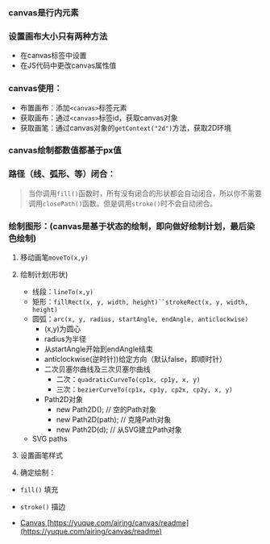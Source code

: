 
### canvas是行内元素

### 设置画布大小只有两种方法
+ 在canvas标签中设置
+ 在JS代码中更改canvas属性值

### canvas使用：
+ 布置画布：添加`<canvas>`标签元素
+ 获取画布：通过`<canvas>`标签id，获取canvas对象
+ 获取画笔：通过canvas对象的`getContext("2d")`方法，获取2D环境

### canvas绘制都数值都基于px值

### 路径（线、弧形、等）闭合：
> 当你调用`fill()`函数时，所有没有闭合的形状都会自动闭合，所以你不需要调用`closePath()`函数。但是调用`stroke()`时不会自动闭合。

### 绘制图形：(canvas是基于状态的绘制，即向做好绘制计划，最后染色绘制)
1. 移动画笔`moveTo(x,y)`
2. 绘制计划(形状)
   + 线段：`lineTo(x,y)`
   + 矩形：`fillRect(x, y, width, height)``strokeRect(x, y, width, height)`
   + 圆弧：`arc(x, y, radius, startAngle, endAngle, anticlockwise)`
     + (x,y)为圆心
     + radius为半径
     + 从startAngle开始到endAngle结束
     + anticlockwise(逆时针))给定方向（默认false，即顺时针）
     + 二次贝塞尔曲线及三次贝塞尔曲线
       + 二次：`quadraticCurveTo(cp1x, cp1y, x, y)`
       + 三次：`bezierCurveTo(cp1x, cp1y, cp2x, cp2y, x, y)`
     + Path2D对象
        + new Path2D();     // 空的Path对象
        + new Path2D(path); // 克隆Path对象
        + new Path2D(d);    // 从SVG建立Path对象
   + SVG paths

3. 设置画笔样式
4. 确定绘制：
+ `fill()` 填充
+ `stroke()` 描边

+ [Canvas ](https://www.google.com/search?q=mdn+canvas&oq=mdn+canvas&aqs=chrome..69i57j0l5.5325j0j8&sourceid=chrome&ie=UTF-8)
[https://yuque.com/airing/canvas/readme](https://yuque.com/airing/canvas/readme)

